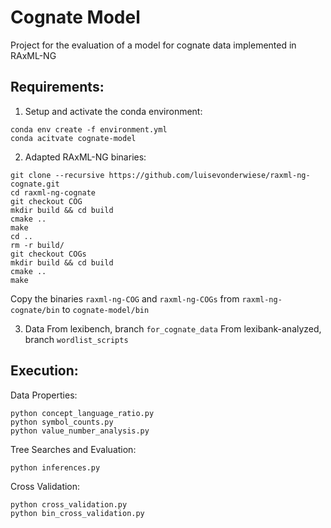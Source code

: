 # Cognate Model
Project for the evaluation of a model for cognate data implemented in RAxML-NG

## Requirements:
1. Setup and activate the conda environment: 
```
conda env create -f environment.yml
conda acitvate cognate-model
```
2. Adapted RAxML-NG binaries:
```
git clone --recursive https://github.com/luisevonderwiese/raxml-ng-cognate.git
cd raxml-ng-cognate
git checkout COG
mkdir build && cd build
cmake ..
make
cd ..
rm -r build/
git checkout COGs
mkdir build && cd build
cmake ..
make
```
Copy the binaries `raxml-ng-COG` and `raxml-ng-COGs` from `raxml-ng-cognate/bin` to `cognate-model/bin`

3. Data
From lexibench, branch `for_cognate_data`
From lexibank-analyzed, branch `wordlist_scripts`

## Execution:
Data Properties:
```
python concept_language_ratio.py
python symbol_counts.py
python value_number_analysis.py
```
Tree Searches and Evaluation:
```
python inferences.py
```
Cross Validation:
```
python cross_validation.py
python bin_cross_validation.py
``` 
